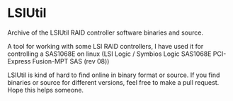 # LSIUtil
Archive of the LSIUtil RAID controller software binaries and source.

A tool for working with some LSI RAID controllers, I have used it for controlling a SAS1068E on linux (LSI Logic / Symbios Logic SAS1068E PCI-Express Fusion-MPT SAS (rev 08))

LSIUtil is kind of hard to find online in binary format or source.
If you find binaries or source for different versions, feel free to make a pull request.
Hope this helps someone.
